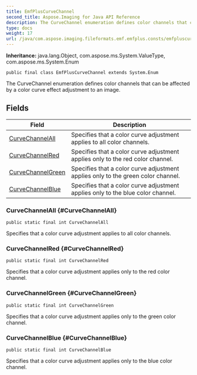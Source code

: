 ```yaml
---
title: EmfPlusCurveChannel
second_title: Aspose.Imaging for Java API Reference
description: The CurveChannel enumeration defines color channels that can be affected by a color curve effect adjustment to an image.
type: docs
weight: 17
url: /java/com.aspose.imaging.fileformats.emf.emfplus.consts/emfpluscurvechannel/
---
```

**Inheritance:**
java.lang.Object, com.aspose.ms.System.ValueType, com.aspose.ms.System.Enum
```
public final class EmfPlusCurveChannel extends System.Enum
```

The CurveChannel enumeration defines color channels that can be affected by a color curve effect adjustment to an image.
## Fields

| Field | Description |
| --- | --- |
| [CurveChannelAll](#CurveChannelAll) | Specifies that a color curve adjustment applies to all color channels. |
| [CurveChannelRed](#CurveChannelRed) | Specifies that a color curve adjustment applies only to the red color channel. |
| [CurveChannelGreen](#CurveChannelGreen) | Specifies that a color curve adjustment applies only to the green color channel. |
| [CurveChannelBlue](#CurveChannelBlue) | Specifies that a color curve adjustment applies only to the blue color channel. |
### CurveChannelAll {#CurveChannelAll}
```
public static final int CurveChannelAll
```


Specifies that a color curve adjustment applies to all color channels.

### CurveChannelRed {#CurveChannelRed}
```
public static final int CurveChannelRed
```


Specifies that a color curve adjustment applies only to the red color channel.

### CurveChannelGreen {#CurveChannelGreen}
```
public static final int CurveChannelGreen
```


Specifies that a color curve adjustment applies only to the green color channel.

### CurveChannelBlue {#CurveChannelBlue}
```
public static final int CurveChannelBlue
```


Specifies that a color curve adjustment applies only to the blue color channel.

